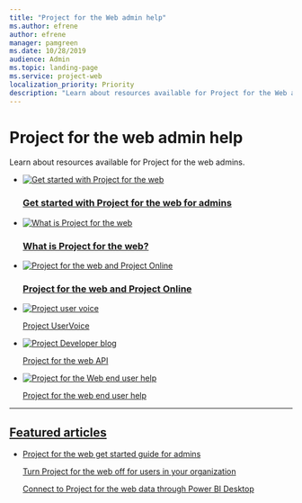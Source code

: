 ```yaml
---
title: "Project for the Web admin help"
ms.author: efrene
author: efrene
manager: pamgreen
ms.date: 10/28/2019
audience: Admin
ms.topic: landing-page
ms.service: project-web
localization_priority: Priority
description: "Learn about resources available for Project for the Web admins."
---
```


# Project for the web admin help

Learn about resources available for Project for the web admins.


<ul class="panelContent cardsFTitle">
    <li>
        <a href="project-for-the-web-get-started-guide-for-admins.md">
        <div class="cardSize">
            <div class="cardPadding">
                <div class="card">
                    <div class="cardImageOuter">
                        <div class="cardImage">
                            <img src="https://docs.microsoft.com/office/media/icons/get-started-planner.svg" alt="Get started with Project for the web" />
                        </div>
                    </div>
                    <div class="cardText">
                        <H3>Get started with Project for the web for admins</H3>
                    </div>
                </div>
            </div>
        </div>
        </a>
    </li>
    <li>
        <a href="https://support.office.com/article/what-is-project-for-the-web-c19b2421-3c9d-4037-97c6-f66b6e1d2eb5">
        <div class="cardSize">
            <div class="cardPadding">
                <div class="card">
                    <div class="cardImageOuter">
                        <div class="cardImage">
                            <img src="https://docs.microsoft.com/office/media/icons/whats-new-megaphone-project.svg" alt="What is Project for the web" />
                        </div>
                    </div>
                    <div class="cardText">
                        <H3>What is Project for the web?</H3>
                    </div>
                </div>
            </div>
        </div>
        </a>
    </li>
    <li>
        <a href="https://support.office.com/article/project-for-the-web-and-project-online-6569170c-5c8e-474e-a7f0-642872f62f8a">
                  <div class="cardSize">
            <div class="cardPadding">
                <div class="card">
                    <div class="cardImageOuter">
                        <div class="cardImage">
                            <img src="https://docs.microsoft.com/office/media/icons/task-list-planning-project.svg" alt="Project for the web and Project Online" />
                        </div>
                    </div>
                    <div class="cardText">
                        <H3>Project for the web and Project Online</H3>
                    </div>
                </div>
            </div>
        </div>
        </a>
    </li>
</ul>

<ul class="panelContent cardsF">
    <li>
        <a href="https://microsoftproject.uservoice.com/forums/914203-project-for-the-web">
        <div class="cardSize">
            <div class="cardPadding">
                <div class="card">
                    <div class="cardImageOuter">
                        <div class="cardImage">
                            <img src="https://docs.microsoft.com/office/media/icons/lightbulb-idea-capture-planner.svg" alt="Project user voice" />
                        </div>
                    </div>
                    <div class="cardText">
                        <p>Project UserVoice</p>
                    </div>
                </div>
            </div>
        </div>
        </a>
    </li>
    <li>
        <a href="https://developer.microsoft.com/en-us/project/blogs/  ">
                  <div class="cardSize">
            <div class="cardPadding">
                <div class="card">
                    <div class="cardImageOuter">
                        <div class="cardImage">
                            <img src="https://docs.microsoft.com/office/media/icons/api.svg" alt="Project Developer blog" />
                        </div>
                    </div>
                    <div class="cardText">
                        <p>Project for the web API</p>
                    </div>
                </div>
            </div>
        </div>
        </a>
    </li>
    <li>
        <a href="https://support.office.com/project">
        <div class="cardSize">
            <div class="cardPadding">
                <div class="card">
                    <div class="cardImageOuter">
                        <div class="cardImage">
                            <img src="https://docs.microsoft.com/office/media/icons/help.svg" alt="Project for the Web end user help" />
                        </div>
                    </div>
                    <div class="cardText">
                        <p>Project for the web end user help</p>
                    </div>
                </div>
            </div>
        </div>
    </li>
</ul>

---

<h2>Featured articles</h2>
<ul class="panelContent cardsW">
    <li>
        <div class="cardSize">
            <div class="cardPadding">
                <div class="card">
                    <div class="cardText">
                        <p><a href="project-for-the-web-get-started-guide-for-admins.md">Project for the web get started guide for admins</a></p><p><a href="turn-project-for-the-web-off.md">Turn Project for the web off for users in your organization</a></p><p><a href="connect-to-project-for-the-web-data-through-powerbi-desktop.md">Connect to Project for the web data through Power BI Desktop</a></p></a>
                    </div>
                </div>
            </div>
        </div>
    </li>
</ul>